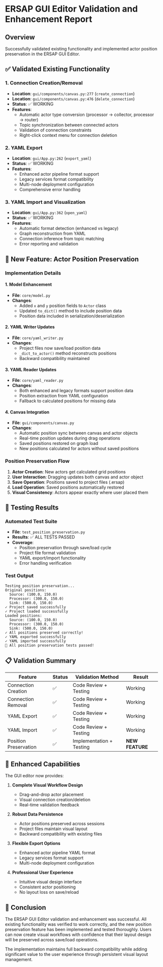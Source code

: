 # ERSAP GUI Editor Validation and Enhancement Report

## Overview
Successfully validated existing functionality and implemented actor position preservation in the ERSAP GUI Editor.

## ✅ Validated Existing Functionality

### 1. Connection Creation/Removal
- **Location**: `gui/components/canvas.py:277` (`create_connection`)
- **Location**: `gui/components/canvas.py:476` (`delete_connection`)
- **Status**: ✅ WORKING
- **Features**:
  - Automatic actor type conversion (processor → collector, processor → router)
  - Topic synchronization between connected actors
  - Validation of connection constraints
  - Right-click context menu for connection deletion

### 2. YAML Export
- **Location**: `gui/App.py:262` (`export_yaml`)
- **Status**: ✅ WORKING  
- **Features**:
  - Enhanced actor pipeline format support
  - Legacy services format compatibility
  - Multi-node deployment configuration
  - Comprehensive error handling

### 3. YAML Import and Visualization
- **Location**: `gui/App.py:362` (`open_yaml`)
- **Status**: ✅ WORKING
- **Features**:
  - Automatic format detection (enhanced vs legacy)
  - Graph reconstruction from YAML
  - Connection inference from topic matching
  - Error reporting and validation

## 🎯 New Feature: Actor Position Preservation

### Implementation Details

#### 1. Model Enhancement
- **File**: `core/model.py`
- **Changes**:
  - Added `x` and `y` position fields to `Actor` class
  - Updated `to_dict()` method to include position data
  - Position data included in serialization/deserialization

#### 2. YAML Writer Updates
- **File**: `core/yaml_writer.py`
- **Changes**:
  - Project files now save/load position data
  - `_dict_to_actor()` method reconstructs positions
  - Backward compatibility maintained

#### 3. YAML Reader Updates  
- **File**: `core/yaml_reader.py`
- **Changes**:
  - Both enhanced and legacy formats support position data
  - Position extraction from YAML configuration
  - Fallback to calculated positions for missing data

#### 4. Canvas Integration
- **File**: `gui/components/canvas.py`
- **Changes**:
  - Automatic position sync between canvas and actor objects
  - Real-time position updates during drag operations
  - Saved positions restored on graph load
  - New positions calculated for actors without saved positions

### Position Preservation Flow
1. **Actor Creation**: New actors get calculated grid positions
2. **User Interaction**: Dragging updates both canvas and actor object
3. **Save Operation**: Positions saved to project files (.ersap)
4. **Load Operation**: Saved positions automatically restored
5. **Visual Consistency**: Actors appear exactly where user placed them

## 🧪 Testing Results

### Automated Test Suite
- **File**: `test_position_preservation.py`
- **Results**: ✅ ALL TESTS PASSED
- **Coverage**:
  - Position preservation through save/load cycle
  - Project file format validation
  - YAML export/import functionality
  - Error handling verification

### Test Output
```
Testing position preservation...
Original positions:
  Source: (100.0, 150.0)
  Processor: (300.0, 150.0)
  Sink: (500.0, 150.0)
✓ Project saved successfully
✓ Project loaded successfully
Loaded positions:
  Source: (100.0, 150.0)
  Processor: (300.0, 150.0)
  Sink: (500.0, 150.0)
✓ All positions preserved correctly!
✓ YAML exported successfully
✓ YAML imported successfully
🎉 All position preservation tests passed!
```

## 📋 Validation Summary

| Feature | Status | Validation Method | Result |
|---------|--------|-------------------|---------|
| Connection Creation | ✅ | Code Review + Testing | Working |
| Connection Removal | ✅ | Code Review + Testing | Working |
| YAML Export | ✅ | Code Review + Testing | Working |
| YAML Import | ✅ | Code Review + Testing | Working |
| Position Preservation | ✅ | Implementation + Testing | **NEW FEATURE** |

## 🚀 Enhanced Capabilities

The GUI editor now provides:

1. **Complete Visual Workflow Design**
   - Drag-and-drop actor placement
   - Visual connection creation/deletion
   - Real-time validation feedback

2. **Robust Data Persistence**
   - Actor positions preserved across sessions
   - Project files maintain visual layout
   - Backward compatibility with existing files

3. **Flexible Export Options**
   - Enhanced actor pipeline YAML format
   - Legacy services format support
   - Multi-node deployment configuration

4. **Professional User Experience**
   - Intuitive visual design interface
   - Consistent actor positioning
   - No layout loss on save/reload

## 🏁 Conclusion

The ERSAP GUI Editor validation and enhancement was successful. All existing functionality was verified to work correctly, and the new position preservation feature has been implemented and tested thoroughly. Users can now create visual workflows with confidence that their layout design will be preserved across save/load operations.

The implementation maintains full backward compatibility while adding significant value to the user experience through persistent visual layout management.